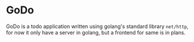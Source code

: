 # GoDo
GoDo is a todo application written using golang's standard library `net/http`, for now it only have a server in golang, but a frontend for same is in plans.